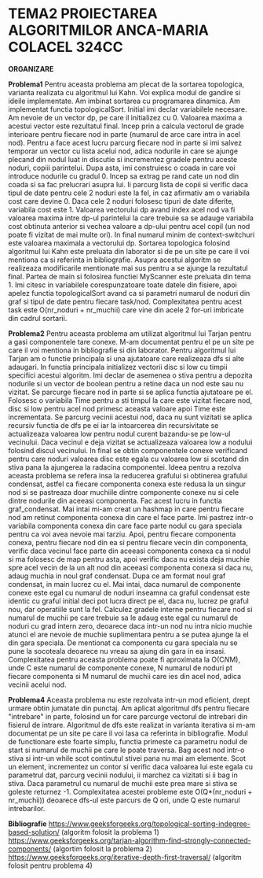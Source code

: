 # TEMA2 PROIECTAREA ALGORITMILOR ANCA-MARIA COLACEL 324CC 

**ORGANIZARE**

**Problema1**
Pentru aceasta problema am plecat de la sortarea topologica, varianta realizata cu algoritmul lui Kahn. Voi explica modul de gandire si ideile implementate. Am imbinat sortarea cu programarea dinamica. Am implementat functia topologicalSort. Initial imi declar variabilele necesare. Am nevoie de un vector dp, pe care il initializez cu 0. Valoarea maxima a acestui vector este rezultatul final. Incep prin a calcula vectorul de grade interioare pentru fiecare nod in parte (numarul de arce care intra in acel nod). Pentru a face acest lucru parcurg fiecare nod in parte si imi salvez temporar un vector cu lista acelui nod, adica nodurile in care se ajunge plecand din nodul luat in discutie si incrementez gradele pentru aceste noduri, copiii parintelui. Dupa asta, imi construiesc o coada in care voi introduce nodurile cu gradul 0. Incep sa extrag pe rand cate un nod din coada si sa fac prelucrari asupra lui. Ii parcurg lista de copii si verific daca tipul de date pentru cele 2 noduri este la fel, in caz afirmativ am o variabila cost care devine 0. Daca cele 2 noduri folosesc tipuri de date diferite, variabila cost este 1. Valoarea vectorului dp avand index acel nod va fi valoarea maxima intre dp-ul parintelui la care trebuie sa se adauge variabila cost obtinuta anterior si vechea valoare a dp-ului pentru acel copil (un nod poate fi vizitat de mai multe ori). In final numarul minim de context-switchuri este valoarea maximala a vectorului dp.
Sortarea topologica folosind algoritmul lui Kahn este preluata din laborator si de pe un site pe care il voi mentiona ca si referinta in bibliografie. Asupra acestui algoritm se realizeaza modificarile mentionate mai sus pentru a se ajunge la rezultatul final.
Partea de main si folosirea functiei MyScanner este preluata din tema 1. Imi citesc in variabilele corespunzatoare toate datele din fisiere, apoi apelez functia topologicalSort avand ca si parametri numarul de noduri din graf si tipul de date pentru fiecare task/nod.
Complexitatea pentru acest task este O(nr_noduri + nr_muchii) care vine din acele 2 for-uri imbricate din cadrul sortarii.

**Problema2**
Pentru aceasta problema am utilizat algoritmul lui Tarjan pentru a gasi componentele tare conexe. M-am documentat pentru el pe un site pe care il voi mentiona in bibliografie si din laborator. Pentru algoritmul lui Tarjan am o functie principala si una ajutatoare care realizeaza dfs si alte adaugari. In functia principala initializez vectorii disc si low cu timpii specifici acestui algoritm. Imi declar de asemenea o stiva pentru a depozita nodurile si un vector de boolean pentru a retine daca un nod este sau nu vizitat. Se parcurge fiecare nod in parte si se aplica functia ajutatoare pe el. Folosesc o variabila Time pentru a sti timpul la care este vizitat fiecare nod, disc si low pentru acel nod primesc aceasta valoare apoi Time este incrementata. Se parcurg vecinii acestui nod, daca nu sunt vizitati se aplica recursiv functia de dfs pe ei iar la intoarcerea din recursivitate se actualizeaza valoarea low pentru nodul curent bazandu-se pe low-ul vecinului. Daca vecinul e deja vizitat se actualizeaza valoarea low a nodului folosind discul vecinului. In final se obtin componentele conexe verificand pentru care noduri valoarea disc este egala cu valoarea low si scotand din stiva pana la ajungerea la radacina componentei. Ideea pentru a rezolva aceasta problema se refera insa la reducerea grafului si obtinerea grafului condensat, astfel ca fiecare componenta conexa este redusa la un singur nod si se pastreaza doar muchiile dintre componente conexe nu si cele dintre nodurile din aceeasi componenta. Fac acest lucru in functia graf_condensat. Mai intai mi-am creat un hashmap in care pentru fiecare nod am retinut componenta conexa din care el face parte. Imi pastrez intr-o variabila componenta conexa din care face parte nodul cu gara speciala pentru ca voi avea nevoie mai tarziu. Apoi, pentru fiecare componenta conexa, pentru fiecare nod din ea si pentru fiecare vecin din componenta, verific daca vecinul face parte din aceeasi componenta conexa ca si nodul si ma folosesc de map pentru asta, apoi verific daca nu exista deja muchie spre acel vecin de la un alt nod din aceeasi componenta conexa si daca nu, adaug muchia in noul graf condensat. Dupa ce am format noul graf condensat, in main lucrez cu el. Mai intai, daca numarul de componente conexe este egal cu numarul de noduri inseamna ca graful condensat este identic cu graful initial deci pot lucra direct pe el, daca nu, lucrez pe graful nou, dar operatiile sunt la fel. Calculez gradele interne pentru fiecare nod si numarul de muchii pe care trebuie sa le adaug este egal cu numarul de noduri cu grad intern zero, deoarece daca intr-un nod nu intra nicio muchie atunci el are nevoie de muchie suplimentara pentru a se putea ajunge la el din gara speciala. De mentionat ca componenta cu gara speciala nu se pune la socoteala deoarece nu vreau sa ajung din gara in ea insasi.
Complexitatea pentru aceasta problema poate fi aproximata la O(C*N*M), unde C este numarul de componente conexe, N numarul de noduri pt fiecare componenta si M numarul de muchii care ies din acel nod, adica vecinii acelui nod.

**Problema4**
Aceasta problema nu este rezolvata intr-un mod eficient, drept urmare obtin jumatate din punctaj. Am aplicat algoritmul dfs pentru fiecare "intrebare" in parte, folosind un for care parcurge vectorul de intrebari din fisierul de intrare. Algoritmul de dfs este realizat in varianta iterativa si m-am documentat pe un site pe care il voi lasa ca referinta in bibliografie. Modul de functionare este foarte simplu, functia primeste ca parametru nodul de start si numarul de muchii pe care le poate traversa. Bag acest nod intr-o stiva si intr-un while scot continutul stivei pana nu mai am elemente. Scot un element, incrementez un contor si verific daca valoarea lui este egala cu parametrul dat, parcurg vecinii nodului, ii marchez ca vizitati si ii bag in stiva. Daca parametrul cu numarul de muchii este prea mare si stiva se goleste returnez -1.
Complexitatea acestei probleme este O(Q*(nr_noduri + nr_muchii)) deoarece dfs-ul este parcurs de Q ori, unde Q este numarul intrebarilor.

**Bibliografie**
https://www.geeksforgeeks.org/topological-sorting-indegree-based-solution/ (algoritm folosit la problema 1)
https://www.geeksforgeeks.org/tarjan-algorithm-find-strongly-connected-components/ (algortim folosit la problema 2)
https://www.geeksforgeeks.org/iterative-depth-first-traversal/ (algoritm folosit pentru problema 4)
